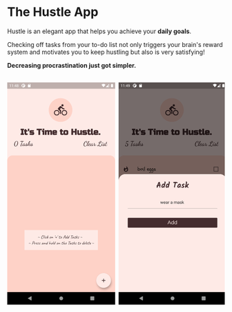 # The Hustle App

Hustle is an elegant app that helps you achieve your **daily goals**.

Checking off tasks from your to-do list not only triggers your brain's reward system and motivates you to keep hustling but also is very satisfying! 

**Decreasing procrastination just got simpler.**
<br>
<br>

<pre>
<img src="./images/Screenshot_1604600288.png" width="250"> <img src="./images/Screenshot_1604600368.png" width="250"> <img src="./images/Screenshot_1604600377.png" width="250"> <img src="./images/Screenshot_1604600385.png" width="250"> <img src="./images/Screenshot_1604600398.png" width="250">

</pre>
